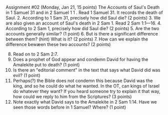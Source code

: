 Assignment #02 (Monday, Jan 21, 15 points)
The Accounts of Saul's Death in 1 Samuel 31 and in 2 Samuel 1
1 . Read 1 Samuel 31. It records the death of Saul.
2.	According to 1 Sam 31, precisely how did Saul die? (2 points)
3.	We are also given an account of Saul's death in 2 Sam 1. Read 2 Sam 1:1—16.
4.	According to 2 Sam 1, precisely how did Saul die? (2 points)
5.	Are the two accounts generally similar? (1 point)
6.	But is there a significant difference between them? (hint) What is it? (2 points)
7.	How can we explain the difference bewæen these two accounts? (2 points)

8.	Read on to 2 Sam 2:7.
9.	Does a prophet of God appear and condemn David for having the Amalekite put to death? (1 point)
10.	Is there an "editorial comment" in the text that says what David did was evil? (1 point)
11.	Perhaps(?) the Bible does not condemn this because David was the king, and so he could do what he wanted. In the OT, can kings of Israel do whatever they want? If you heard someone try to explain it that way, how could we reply to him from the Scriptures? (3 points)
12.	Note exactly what David says to the Amalekite in 2 Sam 1:14.
	Have we seen those words before in 1 Samuel? Where?	(1 point)
